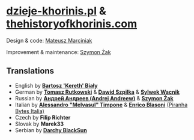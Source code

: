 # [dzieje-khorinis.pl](https://dzieje-khorinis.pl) & [thehistoryofkhorinis.com](https://thehistoryofkhorinis.com)

Design & code: [Mateusz Marciniak](https://myxoske.pl)

Improvement & maintenance: [Szymon Żak](http://szymonzak.pl)

## Translations
* English by **[Bartosz 'Kereth' Biały](mailto:kereth130@gmail.com)**
* German by **[Tomasz Rutkowski](https://www.facebook.com/tomek.rutkowski.1800)** & **[Dawid Szpilka](https://www.facebook.com/tomek.rutkowski.1800)** & **[Sylwek Wacnik](https://www.facebook.com/niejem.ciastek)**
* Russian by **[Андрей Андреев (Andrej Andreew)](https://vk.com/eynard)** & **[Szymon Żak](http://szymonzak.pl)**
* Italian by **[Alessandro "Melvasul" Timpone](https://www.facebook.com/alessandro.timpone)** & **[Enrico Blasoni](https://www.facebook.com/enrico.blasoni)** [(Piranha Bytes Italia)](https://www.facebook.com/groups/staffrisenitalia)
* Czech by **Filip Richter**
* Slovak by **Marek33**
* Serbian by **[Darchy BlackSun](mailto:ddarchy@yahoo.com)**
